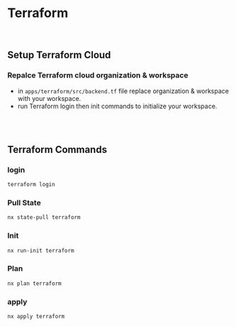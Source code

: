 # Terraform

</br>

## Setup Terraform Cloud

### Repalce Terraform cloud organization & workspace

- in `apps/terraform/src/backend.tf` file replace organization & workspace with your workspace.
- run Terraform login then init commands to initialize your workspace.

</br>
</br>

## Terraform Commands

### login

```sh
terraform login
```

### Pull State

```sh
nx state-pull terraform
```

### Init

```sh
nx run-init terraform
```

### Plan

```sh
nx plan terraform
```

### apply

```sh
nx apply terraform
```
